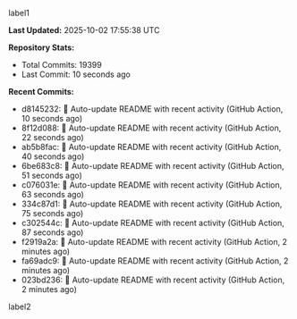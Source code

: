 
label1 
<!-- ACTIVITY_START -->
**Last Updated:** 2025-10-02 17:55:38 UTC

**Repository Stats:**
- Total Commits: 19399
- Last Commit: 10 seconds ago

**Recent Commits:**
- d8145232: 🤖 Auto-update README with recent activity (GitHub Action, 10 seconds ago)
- 8f12d088: 🤖 Auto-update README with recent activity (GitHub Action, 22 seconds ago)
- ab5b8fac: 🤖 Auto-update README with recent activity (GitHub Action, 40 seconds ago)
- 6be683c8: 🤖 Auto-update README with recent activity (GitHub Action, 51 seconds ago)
- c076031e: 🤖 Auto-update README with recent activity (GitHub Action, 63 seconds ago)
- 334c87d1: 🤖 Auto-update README with recent activity (GitHub Action, 75 seconds ago)
- c302544c: 🤖 Auto-update README with recent activity (GitHub Action, 87 seconds ago)
- f2919a2a: 🤖 Auto-update README with recent activity (GitHub Action, 2 minutes ago)
- fa69adc9: 🤖 Auto-update README with recent activity (GitHub Action, 2 minutes ago)
- 023bd236: 🤖 Auto-update README with recent activity (GitHub Action, 2 minutes ago)
<!-- ACTIVITY_END -->

label2
